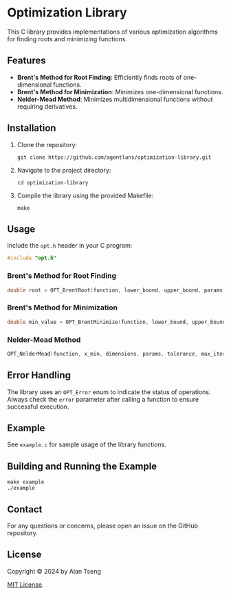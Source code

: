# Optimization Library

This C library provides implementations of various optimization algorithms for finding roots and minimizing functions.

## Features

- **Brent's Method for Root Finding**: Efficiently finds roots of one-dimensional functions.
- **Brent's Method for Minimization**: Minimizes one-dimensional functions.
- **Nelder-Mead Method**: Minimizes multidimensional functions without requiring derivatives.

## Installation

1. Clone the repository:
   ```
   git clone https://github.com/agentlans/optimization-library.git
   ```
2. Navigate to the project directory:
   ```
   cd optimization-library
   ```
3. Compile the library using the provided Makefile:
   ```
   make
   ```

## Usage

Include the `opt.h` header in your C program:

```c
#include "opt.h"
```

### Brent's Method for Root Finding

```c
double root = OPT_BrentRoot(function, lower_bound, upper_bound, params, tolerance, max_iterations, &error);
```

### Brent's Method for Minimization

```c
double min_value = OPT_BrentMinimize(function, lower_bound, upper_bound, params, tolerance, max_iterations, &x_min, &error);
```

### Nelder-Mead Method

```c
OPT_NelderMead(function, x_min, dimensions, params, tolerance, max_iterations, initial_step, &error);
```

## Error Handling

The library uses an `OPT_Error` enum to indicate the status of operations. Always check the `error` parameter after calling a function to ensure successful execution.

## Example

See `example.c` for sample usage of the library functions.

## Building and Running the Example

```
make example
./example
```

## Contact

For any questions or concerns, please open an issue on the GitHub repository.

## License

Copyright :copyright: 2024 by Alan Tseng

[MIT License](LICENSE).
